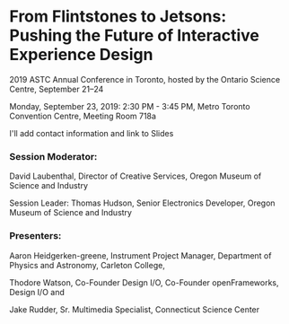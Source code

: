 # From Flintstones to Jetsons: Pushing the Future of Interactive Experience Design
2019 ASTC Annual Conference in Toronto, hosted by the Ontario Science Centre, September 21–24

Monday, September 23, 2019: 2:30 PM - 3:45 PM, Metro Toronto Convention Centre, Meeting Room 718a


I'll add contact information and link to Slides

### Session Moderator:

David Laubenthal, Director of Creative Services, Oregon Museum of Science and Industry

Session Leader:
Thomas Hudson, Senior Electronics Developer, Oregon Museum of Science and Industry

### Presenters:

Aaron Heidgerken-greene, Instrument Project Manager, Department of Physics and Astronomy, Carleton College,

Thodore Watson, Co-Founder Design I/O, Co-Founder openFrameworks, Design I/O and 

Jake Rudder, Sr. Multimedia Specialist, Connecticut Science Center



